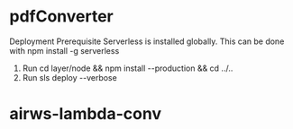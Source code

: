 # pdfConverter


Deployment
Prerequisite Serverless is installed globally. This can be done with npm install -g serverless

1. Run cd layer/node && npm install --production && cd ../..
2. Run sls deploy --verbose
# airws-lambda-conv
